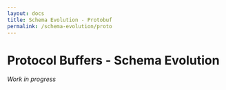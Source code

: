 ```yaml
---
layout: docs
title: Schema Evolution - Protobuf
permalink: /schema-evolution/proto
---
```


# Protocol Buffers - Schema Evolution

_Work in progress_